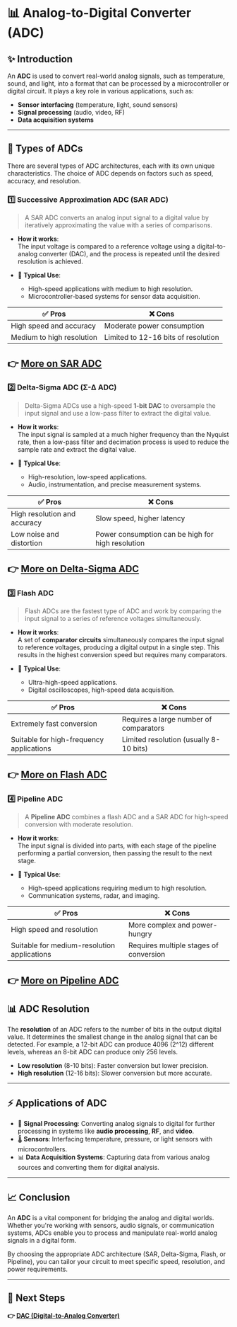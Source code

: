 # 📊 Analog-to-Digital Converter (ADC)


## ✨ Introduction

An **ADC** is used to convert real-world analog signals, such as temperature, sound, and light, into a format that can be processed by a microcontroller or digital circuit. It plays a key role in various applications, such as:

- **Sensor interfacing** (temperature, light, sound sensors)
- **Signal processing** (audio, video, RF)
- **Data acquisition systems**

---

## 🔹 Types of ADCs

There are several types of ADC architectures, each with its own unique characteristics. The choice of ADC depends on factors such as speed, accuracy, and resolution.

### 1️⃣ **Successive Approximation ADC (SAR ADC)**

> A SAR ADC converts an analog input signal to a digital value by iteratively approximating the value with a series of comparisons.

- **How it works**:  
  The input voltage is compared to a reference voltage using a digital-to-analog converter (DAC), and the process is repeated until the desired resolution is achieved.

- 🧭 **Typical Use**:
  - High-speed applications with medium to high resolution.
  - Microcontroller-based systems for sensor data acquisition.

| ✅ Pros                         | ❌ Cons                           |
|---------------------------------|-----------------------------------|
| High speed and accuracy         | Moderate power consumption        |
| Medium to high resolution       | Limited to 12-16 bits of resolution |

**👉 [More on SAR ADC](https://www.monolithicpower.com/en/learning/mpscholar/analog-to-digital-converters/detailed-analysis-of-adc-architectures/sar-adcs)**
---

### 2️⃣ **Delta-Sigma ADC (Σ-Δ ADC)**

> Delta-Sigma ADCs use a high-speed **1-bit DAC** to oversample the input signal and use a low-pass filter to extract the digital value.

- **How it works**:  
  The input signal is sampled at a much higher frequency than the Nyquist rate, then a low-pass filter and decimation process is used to reduce the sample rate and extract the digital value.

- 🧭 **Typical Use**:
  - High-resolution, low-speed applications.
  - Audio, instrumentation, and precise measurement systems.

| ✅ Pros                         | ❌ Cons                           |
|---------------------------------|-----------------------------------|
| High resolution and accuracy    | Slow speed, higher latency        |
| Low noise and distortion        | Power consumption can be high for high resolution |

**👉 [More on Delta-Sigma ADC](https://www.monolithicpower.com/en/learning/mpscholar/analog-to-digital-converters/detailed-analysis-of-adc-architectures/delta-sigma-adcs)**
---

### 3️⃣ **Flash ADC**

> Flash ADCs are the fastest type of ADC and work by comparing the input signal to a series of reference voltages simultaneously.

- **How it works**:  
  A set of **comparator circuits** simultaneously compares the input signal to reference voltages, producing a digital output in a single step. This results in the highest conversion speed but requires many comparators.

- 🧭 **Typical Use**:
  - Ultra-high-speed applications.
  - Digital oscilloscopes, high-speed data acquisition.

| ✅ Pros                         | ❌ Cons                           |
|---------------------------------|-----------------------------------|
| Extremely fast conversion       | Requires a large number of comparators |
| Suitable for high-frequency applications | Limited resolution (usually 8-10 bits) |

**👉 [More on Flash ADC](https://www.monolithicpower.com/en/learning/mpscholar/analog-to-digital-converters/detailed-analysis-of-adc-architectures/flash-adcs)**
---

### 4️⃣ **Pipeline ADC**

> A **Pipeline ADC** combines a flash ADC and a SAR ADC for high-speed conversion with moderate resolution.

- **How it works**:  
  The input signal is divided into parts, with each stage of the pipeline performing a partial conversion, then passing the result to the next stage.

- 🧭 **Typical Use**:
  - High-speed applications requiring medium to high resolution.
  - Communication systems, radar, and imaging.

| ✅ Pros                         | ❌ Cons                           |
|---------------------------------|-----------------------------------|
| High speed and resolution       | More complex and power-hungry     |
| Suitable for medium-resolution applications | Requires multiple stages of conversion |

**👉 [More on Pipeline ADC](https://www.monolithicpower.com/en/learning/mpscholar/analog-to-digital-converters/detailed-analysis-of-adc-architectures/pipeline-adcs)**
---

## 📊 ADC Resolution

The **resolution** of an ADC refers to the number of bits in the output digital value. It determines the smallest change in the analog signal that can be detected. For example, a 12-bit ADC can produce 4096 (2^12) different levels, whereas an 8-bit ADC can produce only 256 levels.

- **Low resolution** (8-10 bits): Faster conversion but lower precision.
- **High resolution** (12-16 bits): Slower conversion but more accurate.

---

## ⚡ Applications of ADC

- 📡 **Signal Processing**: Converting analog signals to digital for further processing in systems like **audio processing**, **RF**, and **video**.
- 🌡 **Sensors**: Interfacing temperature, pressure, or light sensors with microcontrollers.
- 📊 **Data Acquisition Systems**: Capturing data from various analog sources and converting them for digital analysis.

---


## 📈 Conclusion

An **ADC** is a vital component for bridging the analog and digital worlds. Whether you're working with sensors, audio signals, or communication systems, ADCs enable you to process and manipulate real-world analog signals in a digital form.

By choosing the appropriate ADC architecture (SAR, Delta-Sigma, Flash, or Pipeline), you can tailor your circuit to meet specific speed, resolution, and power requirements.

---

## 🔹 Next Steps

**👉 [DAC (Digital-to-Analog Converter)](./DAC)**
